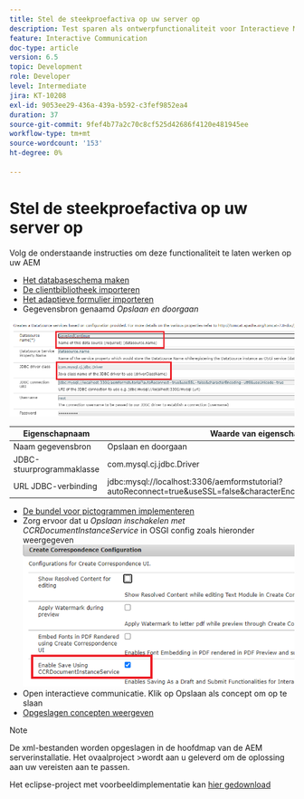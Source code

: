 ```yaml
---
title: Stel de steekproefactiva op uw server op
description: Test sparen als ontwerpfunctionaliteit voor Interactieve Mededelingen
feature: Interactive Communication
doc-type: article
version: 6.5
topic: Development
role: Developer
level: Intermediate
jira: KT-10208
exl-id: 9053ee29-436a-439a-b592-c3fef9852ea4
duration: 37
source-git-commit: 9fef4b77a2c70c8cf525d42686f4120e481945ee
workflow-type: tm+mt
source-wordcount: '153'
ht-degree: 0%

---
```


# Stel de steekproefactiva op uw server op

Volg de onderstaande instructies om deze functionaliteit te laten werken op uw AEM

* [Het databaseschema maken](assets/icdrafts.sql)
* [De clientbibliotheek importeren](assets/icdrafts.zip)
* [Het adaptieve formulier importeren](assets/SavedDraftsAdaptiveForm.zip)
* Gegevensbron genaamd _Opslaan en doorgaan_

![Gegevensbron maken](assets/data-source.png)

| Eigenschapnaam | Waarde van eigenschap |
|---|---|
| Naam gegevensbron | Opslaan en doorgaan |
| JDBC-stuurprogrammaklasse | com.mysql.cj.jdbc.Driver |
| URL JDBC-verbinding | jdbc:mysql://localhost:3306/aemformstutorial?autoReconnect=true&amp;useSSL=false&amp;characterEncoding=utf8&amp;useUnicode=true |

* [De bundel voor pictogrammen implementeren](assets/icdrafts.icdrafts.core-1.0-SNAPSHOT.jar)
* Zorg ervoor dat u _Opslaan inschakelen met CCRDocumentInstanceService_ in OSGI config zoals hieronder weergegeven
  ![Concepten inschakelen](assets/enable-drafts.png)
* Open interactieve communicatie. Klik op Opslaan als concept om op te slaan
* [Opgeslagen concepten weergeven](http://localhost:4502/content/dam/formsanddocuments/saveddrafts/jcr:content?wcmmode=disabled)

>[!NOTE]
>De xml-bestanden worden opgeslagen in de hoofdmap van de AEM serverinstallatie. Het ovaalproject >wordt aan u geleverd om de oplossing aan uw vereisten aan te passen.

Het eclipse-project met voorbeeldimplementatie kan [hier gedownload](assets/icdrafts-eclipse-project.zip)
